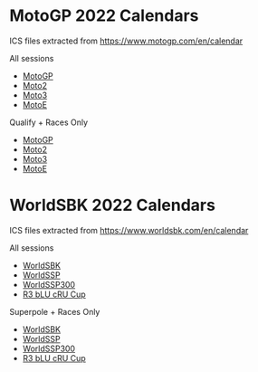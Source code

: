 # MotoGP 2022 Calendars

ICS files extracted from <a href="https://www.motogp.com/en/calendar">https://www.motogp.com/en/calendar</a>

All sessions
- <a href="motogp/MotoGP_2022_calendar.ics">MotoGP</a>
- <a href="motogp/Moto2_2022_calendar.ics">Moto2</a>
- <a href="motogp/Moto3_2022_calendar.ics">Moto3</a>
- <a href="motogp/MotoE_2022_calendar.ics">MotoE</a>

Qualify + Races Only
- <a href="motogp/MotoGP_filtered_2022_calendar.ics">MotoGP</a>
- <a href="motogp/Moto2_filtered_2022_calendar.ics">Moto2</a>
- <a href="motogp/Moto3_filtered_2022_calendar.ics">Moto3</a>
- <a href="motogp/MotoE_filtered_2022_calendar.ics">MotoE</a>


# WorldSBK 2022 Calendars

ICS files extracted from <a href="https://www.worldsbk.com/en/calendar">https://www.worldsbk.com/en/calendar</a>

All sessions
- <a href="wsbk/WorldSBK_2022_calendar.ics">WorldSBK</a>
- <a href="wsbk/WorldSSP_2022_calendar.ics">WorldSSP</a>
- <a href="wsbk/WorldSSP300_2022_calendar.ics">WorldSSP300</a>
- <a href="wsbk/R3 bLU cRU Cup_2022_calendar.ics">R3 bLU cRU Cup</a>

Superpole + Races Only
- <a href="wsbk/WorldSBK_filtered_2022_calendar.ics">WorldSBK</a>
- <a href="wsbk/WorldSSP_filtered_2022_calendar.ics">WorldSSP</a>
- <a href="wsbk/WorldSSP300_filtered_2022_calendar.ics">WorldSSP300</a>
- <a href="wsbk/R3 bLU cRU Cup_filtered_2022_calendar.ics">R3 bLU cRU Cup</a>
